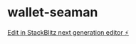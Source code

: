 # wallet-seaman

[Edit in StackBlitz next generation editor ⚡️](https://stackblitz.com/~/github.com/codexxxhost2024/wallet-seaman)